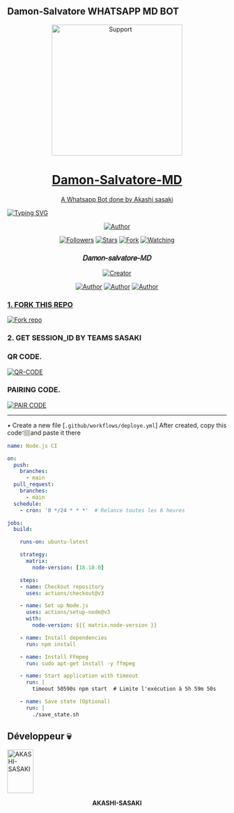 ## Damon-Salvatore WHATSAPP MD BOT
</p>
<p align="center">
  <a href="https://github.com/AKASHI-SASAKI/Damon-Salvatore-MD">
    <img alt=Support height="300" src="https://telegra.ph/file/6e28b5b9cc330466b1f05.jpg"> 
    </p>
<h1 align="center">    Damon-Salvatore-MD 
</h1>
<p align="center"> 
  
<p align="center"> A Whatsapp Bot done by Akashi sasaki 
 
  </a>

<a href="https://git.io/typing-svg"><img src="https://readme-typing-svg.demolab.com?font=Black+Ops+One&size=50&pause=1000&color=1BAFBAFF&center=true&width=910&height=100&lines=THANKS FOR CHOOSING+Damon-Salvatore-MD;MULTI+DEVICE+WHATSAPP+BOT;CREATED+BY+亗𝑆𝐴𝑆𝐴𝐾𝐼 𝐹𝐴𝑀𝐼𝐿𝑌 亗" alt="Typing SVG" /></a>

  
<p align="center">
<a href="https://github.com/AKASHI-SASAKI"><img title="Author" src="https://img.shields.io/badge/SASAKI Bot-black?style=for-the-badge&logo=whatsApp"></a>
<p/>
<p align="center">
<a href="https://github.com/AKASHI-SASAKI?tab=followers"><img title="Followers" src="https://img.shields.io/github/followers/AKASHI-SASAKI?label=Followers&style=social"></a>
<a href="https://github.com/AKASHI-SASAKI/Damon-Salvatore-MD/stargazers/"><img title="Stars" src="https://img.shields.io/github/stars/AKASHI-SASAKI/AKASHI-bicho-BOT?&style=social"></a>
<a href="https://github.com/AKASHI-SASAKI/Damon-Salvatore-MD/network/members"><img title="Fork" src="https://img.shields.io/github/forks/AKASHI-SASAKI/AKASHI-bicho-BOT?style=social"></a>
<a href="https://github.com/AKASHI-SASAKI/Damon-Salvatore-MD/watchers"><img title="Watching" src="https://img.shields.io/github/watchers/AKASHI-SASAKI/Damon-Salvatore-MD?label=Watching&style=social"></a>
</p>

<h3 align="center">𝐷𝑎𝑚𝑜𝑛-𝑠𝑎𝑙𝑣𝑎𝑡𝑜𝑟𝑒-𝑀𝐷</h3>
<p align="center">
<a href="#"><img title="Creator" src="https://img.shields.io/badge/Creator-亗𝑆𝐴𝑆𝐴𝐾𝐼 𝐹𝐴𝑀𝐼𝐿𝑌 亗-red.svg?style=for-the-badge&logo=github"></a>
</a>
</p>
<p align="center">
<a href="https://github.com/AKASHI-SASAKI"><img title="Author" src="https://img.shields.io/badge/Damon-Salvatore-MD-black?style=for-the-badge&logo=Github"></a> <a href="https://chat.whatsapp.com/IdB2EfQiNlKBekQrigN9m9"><img title="Author" src="https://img.shields.io/badge/CHANNEL-black?style=for-the-badge&logo=whatsapp"></a> <a href="https://wa.me/242067274660"><img title="Author" src="https://img.shields.io/badge/CHAT US-black?style=for-the-badge&logo=whatsapp">
<p/>
  
### 1. FORK THIS REPO

<a href='https://github.com/AKASHI-SASAKI/Damon-Salvatore-MD/fork' target="_blank"><img alt='Fork repo' src='https://img.shields.io/badge/Fork This Repo-blue?style=for-the-badge&logo=git&logoColor=white'/></a>
<p align="center">

### 2. GET SESSION_ID BY TEAMS SASAKI

### QR CODE.
<a href='https://web-qr-64jj.onrender.com/' target="_blank"><img alt='QR-CODE' src='https://img.shields.io/badge/QR-CODE-Purple?style=for-the-badge&logo=git&logoColor=purple'/></a>
<p align="center">

### PAIRING CODE.
<a href='https://sasaki-md-v2-paire-87pj.onrender.com/' target="_blank"><img alt='PAIR CODE' src='https://img.shields.io/badge/PAIRING-CODE-Red?style=for-the-badge&logo=git&logoColor=white'/></a>
<p align="center">

---
• Create a new file [`.github/workflows/deploye.yml`] After created, copy this code👇🏽and paste it there
```yml
name: Node.js CI

on:
  push:
    branches:
      - main
  pull_request:
    branches:
      - main
  schedule:
    - cron: '0 */24 * * *'  # Relance toutes les 6 heures

jobs:
  build:

    runs-on: ubuntu-latest

    strategy:
      matrix:
        node-version: [18.18.0]

    steps:
    - name: Checkout repository
      uses: actions/checkout@v3

    - name: Set up Node.js
      uses: actions/setup-node@v3
      with:
        node-version: ${{ matrix.node-version }}

    - name: Install dependencies
      run: npm install

    - name: Install FFmpeg
      run: sudo apt-get install -y ffmpeg

    - name: Start application with timeout
      run: |
        timeout 50590s npm start  # Limite l'exécution à 5h 59m 50s

    - name: Save state (Optional)
      run: |
        ./save_state.sh
```

## Développeur 💀

<a href="https://github.com/AKASHI-SASAKI">
  <img src="https://github.com/AKASHI-SASAKI.png" width="60" height="100" alt="AKASHI-SASAKI"/>
</a>
<p align="center"><strong>AKASHI-SASAKI</strong></p>



